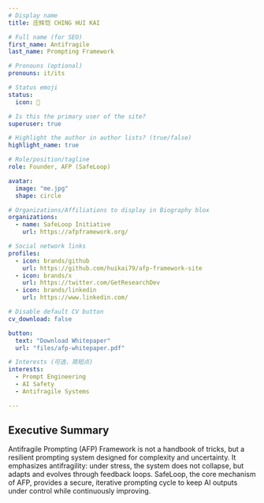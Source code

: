 ```yaml
---
# Display name
title: 庄辉恺 CHING HUI KAI

# Full name (for SEO)
first_name: Antifragile
last_name: Prompting Framework

# Pronouns (optional)
pronouns: it/its

# Status emoji
status:
  icon: 📄

# Is this the primary user of the site?
superuser: true

# Highlight the author in author lists? (true/false)
highlight_name: true

# Role/position/tagline
role: Founder, AFP (SafeLoop)

avatar:
  image: "me.jpg"
  shape: circle

# Organizations/Affiliations to display in Biography blox
organizations:
  - name: SafeLoop Initiative
    url: https://afpframework.org/

# Social network links
profiles:
  - icon: brands/github
    url: https://github.com/huikai79/afp-framework-site
  - icon: brands/x
    url: https://twitter.com/GetResearchDev
  - icon: brands/linkedin
    url: https://www.linkedin.com/

# Disable default CV button
cv_download: false

button:
  text: "Download Whitepaper"
  url: "files/afp-whitepaper.pdf"

# Interests (可选，简短点)
interests:
  - Prompt Engineering
  - AI Safety
  - Antifragile Systems

---
```


## Executive Summary

Antifragile Prompting (AFP) Framework is not a handbook of tricks, but a resilient prompting system designed for complexity and uncertainty.
It emphasizes antifragility: under stress, the system does not collapse, but adapts and evolves through feedback loops.
SafeLoop, the core mechanism of AFP, provides a secure, iterative prompting cycle to keep AI outputs under control while continuously improving.
